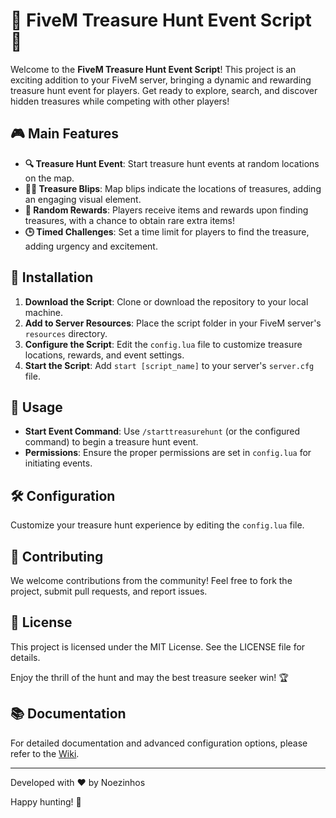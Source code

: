 # 🌟 FiveM Treasure Hunt Event Script 🌟

Welcome to the **FiveM Treasure Hunt Event Script**! This project is an exciting addition to your FiveM server, bringing a dynamic and rewarding treasure hunt event for players. Get ready to explore, search, and discover hidden treasures while competing with other players!

## 🎮 Main Features

- **🔍 Treasure Hunt Event**: Start treasure hunt events at random locations on the map.
- **🏴‍☠️ Treasure Blips**: Map blips indicate the locations of treasures, adding an engaging visual element.
- **🎁 Random Rewards**: Players receive items and rewards upon finding treasures, with a chance to obtain rare extra items!
- **🕒 Timed Challenges**: Set a time limit for players to find the treasure, adding urgency and excitement.

## 📜 Installation

1. **Download the Script**: Clone or download the repository to your local machine.
2. **Add to Server Resources**: Place the script folder in your FiveM server's `resources` directory.
3. **Configure the Script**: Edit the `config.lua` file to customize treasure locations, rewards, and event settings.
4. **Start the Script**: Add `start [script_name]` to your server's `server.cfg` file.

## 🚀 Usage

- **Start Event Command**: Use `/starttreasurehunt` (or the configured command) to begin a treasure hunt event.
- **Permissions**: Ensure the proper permissions are set in `config.lua` for initiating events.

## 🛠 Configuration

Customize your treasure hunt experience by editing the `config.lua` file.

## 🤝 Contributing

We welcome contributions from the community! Feel free to fork the project, submit pull requests, and report issues.

## 📄 License

This project is licensed under the MIT License. See the LICENSE file for details.

Enjoy the thrill of the hunt and may the best treasure seeker win! 🏆

## 📚 Documentation

For detailed documentation and advanced configuration options, please refer to the [Wiki](https://github.com/yourusername/FiveM-Treasure-Hunt-Event-Script/wiki).

---

Developed with ❤️ by Noezinhos

Happy hunting! 🎉

